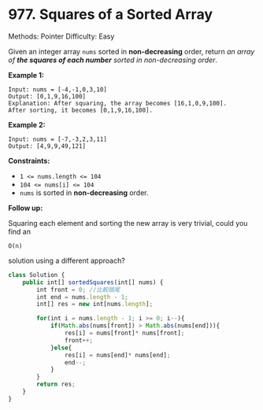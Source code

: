 # 977. Squares of a Sorted Array

Methods: Pointer
Difficulty: Easy

Given an integer array `nums` sorted in **non-decreasing** order, return *an array of **the squares of each number** sorted in non-decreasing order*.

**Example 1:**

```
Input: nums = [-4,-1,0,3,10]
Output: [0,1,9,16,100]
Explanation: After squaring, the array becomes [16,1,0,9,100].
After sorting, it becomes [0,1,9,16,100].

```

**Example 2:**

```
Input: nums = [-7,-3,2,3,11]
Output: [4,9,9,49,121]

```

**Constraints:**

- `1 <= nums.length <= 104`
- `104 <= nums[i] <= 104`
- `nums` is sorted in **non-decreasing** order.

**Follow up:**

Squaring each element and sorting the new array is very trivial, could you find an

```
O(n)
```

solution using a different approach?

```jsx
class Solution {
    public int[] sortedSquares(int[] nums) {
        int front = 0; //比較頭尾
        int end = nums.length - 1;
        int[] res = new int[nums.length];

        for(int i = nums.length - 1; i >= 0; i--){
            if(Math.abs(nums[front]) > Math.abs(nums[end])){
                res[i] = nums[front]* nums[front];
                front++;
            }else{
                res[i] = nums[end]* nums[end];
                end--;
            }
        }
        return res;
    }
}
```